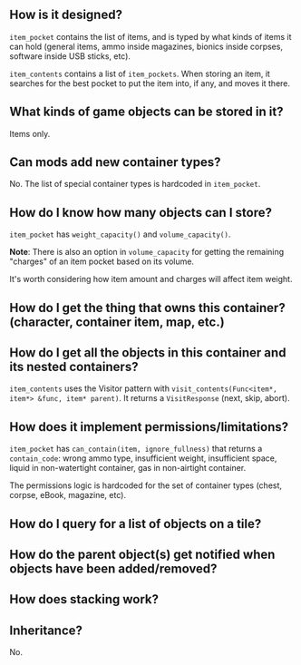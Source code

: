 ## How is it designed?

`item_pocket` contains the list of items, and is typed by what kinds of items it can hold (general items, ammo inside magazines, bionics inside corpses, software inside USB sticks, etc).

`item_contents` contains a list of `item_pockets`. When storing an item, it searches for the best pocket to put the item into, if any, and moves it there.

## What kinds of game objects can be stored in it?

Items only.

## Can mods add new container types?

No. The list of special container types is hardcoded in `item_pocket`.

## How do I know how many objects can I store?

`item_pocket` has `weight_capacity()` and `volume_capacity()`.

**Note**: There is also an option in `volume_capacity` for getting the remaining "charges" of an item pocket based on its volume.

It's worth considering how item amount and charges will affect item weight.

## How do I get the thing that owns this container? (character, container item, map, etc.)

## How do I get all the objects in this container and its nested containers?

`item_contents` uses the Visitor pattern with `visit_contents(Func<item*, item*> &func, item* parent)`. It returns a `VisitResponse` (next, skip, abort).

## How does it implement permissions/limitations?

`item_pocket` has `can_contain(item, ignore_fullness)` that returns a `contain_code`:  wrong ammo type, insufficient weight, insufficient space, liquid in non-watertight container, gas in non-airtight container.

The permissions logic is hardcoded for the set of container types (chest, corpse, eBook, magazine, etc).

## How do I query for a list of objects on a tile?

## How do the parent object(s) get notified when objects have been added/removed?

## How does stacking work?

## Inheritance?

No.